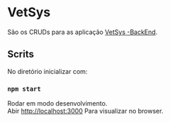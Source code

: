 # VetSys

São os CRUDs para as aplicação [VetSys -BackEnd](https://github.com/Xiristian/VetSys).

## Scrits

No diretório inicializar com:

### `npm start`

Rodar em modo desenvolvimento.\
Abir [http://localhost:3000](http://localhost:3000) Para visualizar no browser.